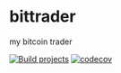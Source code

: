 # bittrader
my bitcoin trader

[![Build projects](https://github.com/ken-tunc/bittrader/actions/workflows/build.yml/badge.svg)](https://github.com/ken-tunc/bittrader/actions/workflows/build.yml)
[![codecov](https://codecov.io/gh/ken-tunc/bittrader/branch/main/graph/badge.svg?token=SYOIQR2X1D)](https://codecov.io/gh/ken-tunc/bittrader)

